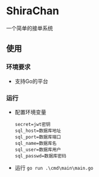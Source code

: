 # ShiraChan

一个简单的接单系统

## 使用

### 环境要求

- 支持Go的平台

### 运行

- 配置环境变量
  ```
  secret=jwt密钥
  sql_host=数据库地址
  sql_port=数据库端口
  sql_name=数据库名
  sql_user=数据库用户
  sql_passwd=数据库密码
  ```
- 运行 
  `go run .\cmd\main\main.go`
